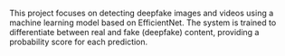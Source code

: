 This project focuses on detecting deepfake images and videos using a machine learning model based on EfficientNet. The system is trained to differentiate between real and fake (deepfake) content, providing a probability score for each prediction.
